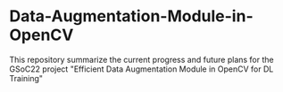 # Data-Augmentation-Module-in-OpenCV
This repository summarize the current progress and future plans for the GSoC22 project "Efficient Data Augmentation Module in OpenCV for DL Training"
